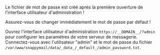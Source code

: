 Le fichier de mot de passe est créé après la première ouverture de l'interface utilisateur d'administration !

Assurez-vous de changer immédiatement le mot de passe par défaut !

Ouvrez l'interface utilisateur d'administration `https://__DOMAIN__/?admin` pour configurer les paramètres de votre serveur de messagerie. Connectez-vous avec l'utilisateur "admin" et le mot de passe du fichier `/var/www/snappymail/data/_data_/_default_/admin_password.txt`.
